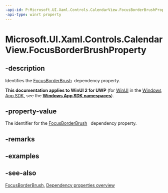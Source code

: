 ```yaml
---
-api-id: P:Microsoft.UI.Xaml.Controls.CalendarView.FocusBorderBrushProperty
-api-type: winrt property
---
```


<!-- Property syntax
public Windows.UI.Xaml.DependencyProperty FocusBorderBrushProperty { get; }
-->

# Microsoft.UI.Xaml.Controls.CalendarView.FocusBorderBrushProperty

## -description
Identifies the [FocusBorderBrush](calendarview_focusborderbrush.md)  dependency property.

**This documentation applies to WinUI 2 for UWP** (for [WinUI](/windows/apps/winui/winui3/) in the [Windows App SDK](/windows/apps/windows-app-sdk/), see the **[Windows App SDK namespaces](/windows/windows-app-sdk/api/winrt/)**).

## -property-value
The identifier for the [FocusBorderBrush](calendarview_focusborderbrush.md)   dependency property.

## -remarks

## -examples

## -see-also
[FocusBorderBrush](calendarview_focusborderbrush.md), [Dependency properties overview](/windows/uwp/xaml-platform/dependency-properties-overview)
